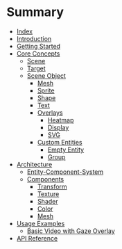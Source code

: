 # Summary

- [Index](./index.md)
- [Introduction](./book/introduction.md)
- [Getting Started](./book/getting_started.md)
- [Core Concepts](./book/core_concepts.md)
  - [Scene](./book/core_concepts/scenes.md)
  - [Target](./book/core_concepts/scenes.md)
  - [Scene Object](./book/core_concepts/scene_object.md)
    - [Mesh](./book/core_concepts/scene_object/renderable.md)
    - [Sprite](./book/core_concepts/scene_object/renderable.md)
    - [Shape](./book/core_concepts/scene_object/shape.md)
    - [Text](./book/core_concepts/scene_object/text.md)
    - [Overlays](./book/core_concepts/scene_object/overlays.md)
      - [Heatmap](./book/core_concepts/scene_object/overlays/heatmap.md)
      - [Display](./book/core_concepts/scene_object/overlays/display.md)
      - [SVG](./book/core_concepts/scene_object/overlays/svg.md)
    - [Custom Entities](./book/core_concepts/scene_object/custom.md)
      - [Empty Entity](./book/core_concepts/scene_object/custom/empty_dummy.md)
      - [Group](./book/core_concepts/scene_object/custom/group.md)
- [Architecture](./book/architecture.md)
  - [Entity-Component-System](./book/architecture/entity_component_system.md)
  - [Components](./book/architecture/components.md)
    - [Transform](./book/architecture/components/transform.md)
    - [Texture](./book/architecture/components/texture.md)
    - [Shader](./book/architecture/components/shader.md)
    - [Color](./book/architecture/components/color.md)
    - [Mesh](./book/architecture/components/mesh.md)
      <!-- TODO: -->
      <!-- - [Text](./book/architecture/components/text.md)
           - [SVG](./book/architecture/components/svg.md) -->
- [Usage Examples](./book/usage_examples.md)
  - [Basic Video with Gaze Overlay](./book/usage_examples/basic_video.md)
    <!-- TODO: -->
    <!-- - [Video and Reference Image](./book/usage_examples/dual_scenes.md) -->
    <!-- - [Multiple Videos: World and Eye](./book/usage_examples/multiple_video_sources.md) -->
    <!-- - [Watermark Image and SVG](./book/usage_examples/blipping_image_svg.md) -->
    <!-- - [Custom Mesh Entities](./book/usage_examples/custom_entities.md) -->
    <!-- - [Animating 2D Shapes](./book/usage_examples/animating_shapes.md) -->
- [API Reference](./book/api_reference.md)
